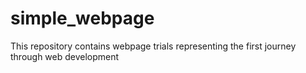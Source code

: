 # simple_webpage
This repository contains webpage trials representing the first journey through web development

